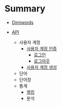 # Summary

* [Dimiwords](README.md)

* [API](api/README.md)
    * 사용자 계정
        * [사용자 계정 인증](api/account/auth.md)
            * [로그인](api/account/auth.md#login)
            * [로그아웃](api/account/auth.md#logout)
        * [사용자 계정 생성](api/account/join.md)
    * 단어
    * 단어장
    * 통계
        * [랭킹](api/stats/rank.md)
        * 분석

